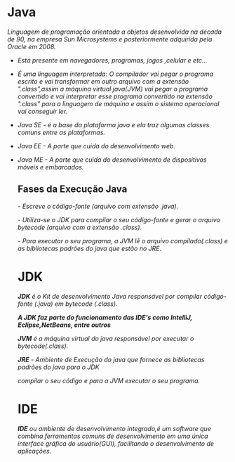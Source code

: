 # Java 

*Linguagem de programação orientada a objetos desenvolvida na década de 90, na empresa Sun Microsystems e posteriormente adquirida pela Oracle em 2008.*

* *Está presente em navegadores, programas, jogos ,celular e etc...*

* *É uma linguagem interpretada: O compilador vai pegar o programa escrito e vai transformar em outro arquivo com a extensão ".class",assim a máquina virtual java(JVM) vai pegar o programa convertido e vai interpretar esse programa convertido na extensão ".class" para a linguagem de máquina e assim o sistema operacional vai conseguir ler.*

* *Java SE - é a base da plataforma java e ela traz algumas classes comuns entre as plataformas.*

* *Java EE -  A parte que cuida do desenvolvimento web.*

* *Java ME - A parte que cuida do desenvolvimento de dispositivos móveis e embarcados.*

  ## Fases da Execução Java

  *-* *Escreve o código-fonte (arquivo com extensão .java).*

  *-* *Utiliza-se o JDK para compilar o seu código-fonte e gerar o arquivo bytecode (arquivo com a extensão .class).*

  *-* *Para executar o seu programa, a JVM lê o arquivo compilado(.class) e as bibliotecas padrões do java que estão no JRE.*

  # JDK

  ***JDK** é o Kit de desenvolvimento Java responsável por compilar código-fonte (.java) em bytecode (.class).*

  ***A JDK faz parte do funcionamento das IDE's como IntelliJ, Eclipse,NetBeans, entre outros***

  ***JVM** é a máquina virtual do java responsável por executar o bytecode(.class).*

  ***JRE** - Ambiente de Execução do java que fornece as bibliotecas padrões do java para o JDK*

  *compilar o seu código e para a JVM executar o seu programa.*

  # IDE

  ***IDE** ou ambiente de desenvolvimento integrado,é um software que combina ferramentas comuns de desenvolvimento em uma única interface gráfica do usuário(GUI), facilitando o desenvolvimento de aplicações.*

  

  

  

  